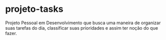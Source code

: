 # projeto-tasks
Projeto Pessoal em Desenvolvimento que busca uma maneira de organizar suas tarefas do dia, classificar suas prioridades e assim ter noção do que fazer.
